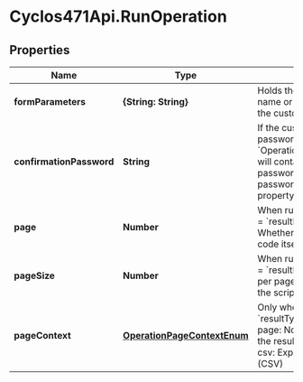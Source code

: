 # Cyclos471Api.RunOperation

## Properties
Name | Type | Description | Notes
------------ | ------------- | ------------- | -------------
**formParameters** | **{String: String}** | Holds the form field values, keyed by field internal name or id. The format of the value depends on the custom field type.  | [optional] 
**confirmationPassword** | **String** | If the custom operation requires confirmation password, the &#x60;OperationDataForRun.confirmationPasswordInput&#x60; will contain the data for inputting the confirmation password. When such value is present, the password value should be provided in this property.  | [optional] 
**page** | **Number** | When running a custom operation with &#x60;resultType&#x60; &#x3D; &#x60;resultPage&#x60;, determines the current page offset. Whether this is implemented depends on the script code itself.  | [optional] 
**pageSize** | **Number** | When running a custom operation with &#x60;resultType&#x60; &#x3D; &#x60;resultPage&#x60;, determines the number of results per page. Whether this is implemented depends on the script code itself.  | [optional] 
**pageContext** | [**OperationPageContextEnum**](OperationPageContextEnum.md) | Only when running a custom operation with &#x60;resultType&#x60; &#x3D; &#x60;resultPage&#x60;. Possible values are: * page: Normal search, returning the data as rows in the result * pdf: Export results as printable PDF * csv: Export results as Comma-Separated-Values (CSV)  | [optional] 


